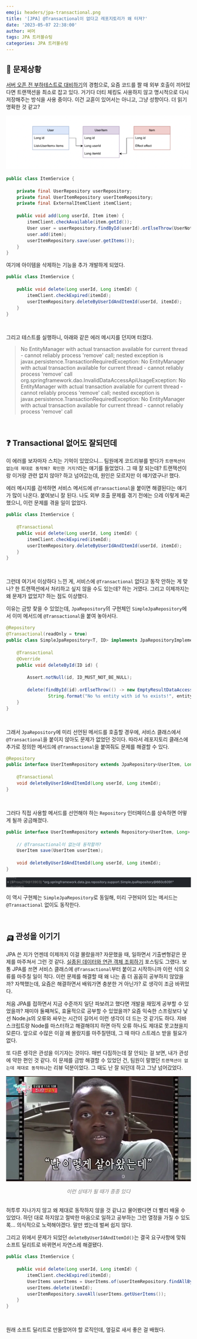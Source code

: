 ```yaml
---
emoji: headers/jpa-transactional.png
title: '[JPA] @Transactional이 없다고 레포지토리가 왜 터져?'
date: '2023-05-07 22:38:00'
author: 써머
tags: JPA 트러블슈팅
categories: JPA 트러블슈팅
---
```


## 🧶 문제상황  

[서버 오픈 전 부하테스트로 대비하기](https://hyewoncc.github.io/load-test/)의 경험으로, 요즘 코드를 짤 때 외부 호출이 끼어있다면 트랜잭션을 최소로 잡고 있다. 
거기다 더티 체킹도 사용하지 않고 명시적으로 다시 저장해주는 방식을 사용 중이다. 이건 교휸이 있어서는 아니고, 그냥 성향이다. 더 읽기 명확한 것 같고?  

![entity](entity.png)

```java
public class ItemService {
    
    private final UserRepository userRepository;
    private final UserItemRepository userItemRepository;
    private final ExternalItemClient itemClient;

    public void add(Long userId, Item item) {
        itemClient.checkAvailable(item.getId());
        User user = userRepository.findById(userId).orElseThrow(UserNotExistException::new);
        user.add(item);
        userItemRepository.save(user.getItems());
    }
}
```

여기에 아이템을 삭제하는 기능을 추가 개발하게 되었다.  

```java
public class ItemService {

    public void delete(Long userId, Long itemId) {
        itemClient.checkExpired(itemId);
        userItemRepository.deleteByUserIdAndItemId(userId, itemId);
    }
}
```

<br>

그리고 테스트를 실행하니, 아래와 같은 에러 메시지를 던지며 터졌다.  

> No EntityManager with actual transaction available for current thread - cannot reliably process 'remove' call; nested exception is javax.persistence.TransactionRequiredException: No EntityManager with actual transaction available for current thread - cannot reliably process 'remove' call
> org.springframework.dao.InvalidDataAccessApiUsageException: No EntityManager with actual transaction available for current thread - cannot reliably process 'remove' call; nested exception is javax.persistence.TransactionRequiredException: No EntityManager with actual transaction available for current thread - cannot reliably process 'remove' call

<br>

## ❓ Transactional 없어도 잘되던데  


이 에러를 보자마자 스치는 기억이 있었으니... 
팀원에게 코드리뷰를 받다가 `트랜잭션이 없는데 제대로 동작해? 확인한 거지?`라는 얘기를 들었었다. 
그 때 잘 되는데? 트랜잭션이랑 이거랑 관련 없지 않아? 하고 넘어갔는데, 원인은 모르지만 이 얘기였구나! 했다.  

에러 메시지를 검색하면 서비스 메서드에 `@Transactional`을 붙이면 해결된다는 얘기가 많이 나온다. 
붙여보니 잘 된다. 
나도 외부 호출 문제를 겪기 전에는 으레 이렇게 짜곤 했으니, 이런 문제를 겪을 일이 없었다.  

```java
public class ItemService {

    @Transactional
    public void delete(Long userId, Long itemId) {
        itemClient.checkExpired(itemId);
        userItemRepository.deleteByUserIdAndItemId(userId, itemId);
    }
}
```

<br>

그런데 여기서 이상하다 느낀 게, 서비스에 `@Transactional` 없다고 동작 안하는 게 맞나? 
한 트랜잭션에서 처리하고 싶지 않을 수도 있는데? 하는 거였다. 
그리고 이제까지는 왜 문제가 없었지? 하는 점도 이상했다.  

이유는 금방 찾을 수 있었는데, `JpaRepository`의 구현체인 `SimpleJpaRepository`에서 이미 메서드에 `@Transactional`을 붙여 놓아서다.  

```java
@Repository
@Transactional(readOnly = true)
public class SimpleJpaRepository<T, ID> implements JpaRepositoryImplementation<T, ID> {

    @Transactional
	@Override
	public void deleteById(ID id) {

		Assert.notNull(id, ID_MUST_NOT_BE_NULL);

		delete(findById(id).orElseThrow(() -> new EmptyResultDataAccessException(
				String.format("No %s entity with id %s exists!", entityInformation.getJavaType(), id), 1)));
	}
}
```

<br>

그래서 `JpaRepository`에 미리 선언된 메서드를 호출할 경우에, 서비스 클래스에서 `@Transactional`을 붙이지 않아도 문제가 없었던 것이다. 
따라서 레포지토리 클래스에 추가로 정의한 메서드에 `@Transactional`을 붙여줘도 문제를 해결할 수 있다.  

```java
@Repository
public interface UserItemRepository extends JpaRepository<UserItem, Long> {

    @Transactional
    void deleteByUserIdAndItemId(Long userId, Long itemId);
}
```

<br>

그러다 직접 사용할 메서드를 선언해야 하는 `Repository` 인터페이스를 상속하면 어떻게 될까 궁금해졌다.  

```java
public interface UserItemRepository extends Repository<UserItem, Long> {

    // @Transactional이 없는데 동작할까?  
    UserItem save(UserItem userItem);

    void deleteByUserIdAndItemId(Long userId, Long itemId);
}
```

![구현체](simplejparepository.png)  

이 역시 구현체는 `SimpleJpaRepository`로 동일해, 미리 구현되어 있는 메서드는 `@Transactional` 없이도 동작한다.  

<br>

## 🛺 관성을 이기기  

JPA 쓴 지가 언젠데 이제까지 이걸 몰랐을까? 자문했을 때, 일하면서 기출변형같은 문제를 마주쳐서 그런 것 같다. 
[실종된 데이터와 연관 객체 조회하기](https://hyewoncc.github.io/fetch-join-and-entity-graph/) 포스팅도 그랬다. 
보통 JPA를 쓰면 서비스 클래스에 `@Transactional`부터 붙이고 시작하니까 이런 식의 오류를 마주칠 일이 적다. 
이런 문제를 해결할 때 왜 나는 좀 더 꼼꼼히 공부하지 않았을까? 자책했는데, 요즘은 해결하면서 배워가면 충분한 거 아닌가? 로 생각이 조금 바뀌었다.  

처음 JPA를 접하면서 지금 수준까지 일단 파보려고 했다면 개발을 재밌게 공부할 수 있었을까? 재미야 둘째쳐도, 효율적으로 공부할 수 있었을까? 
요즘 익숙한 스프링보다 낯선 Node.js의 오류와 싸우는 시간이 길어서 이런 생각이 더 드는 것 같기도 하다. 
자바스크립트랑 Node를 마스터하고 해결해야지 하면 아직 오류 하나도 제대로 못고쳤을지 모른다. 
앞으로 수많은 이걸 왜 몰랐지를 마주칠텐데, 그 때 마다 스트레스 받을 필요가 없다.  

또 다른 생각은 관성을 이기자는 것이다. 매번 다짐하는데 잘 안되는 걸 보면, 내가 관성에 약한 편인 것 같다. 
이 문제를 금방 해결할 수 있었던 건, 팀원이 말했던 `트랜잭션이 없는데 제대로 동작하냐`는 리뷰 덕분이었다. 
그 때도 난 잘 되던데 하고 그냥 넘어갔었다.  

![난 이렇게 살아왔는데](livethisway.jpeg)  

<div style="text-align:center; font-style:italic; color:grey;">
  이런 상태가 될 때가 종종 있다 
</div>

<br>

허투루 지나가지 않고 왜 제대로 동작하지 않을 것 같냐고 물어봤다면 더 빨리 배울 수 있었다. 
하던 대로 하지않고 절박한 마음으로 일하고 공부하는 그런 열정을 가질 수 있도록... 의식적으로 노력해야겠다. 
말만 썼는데 벌써 쉽지 않다.  

그리고 위에서 문제가 되었던 `deleteByUserIdAndItemId()`는 결국 요구사항에 맞춰 소프트 딜리트로 바뀌면서 자연스레 해결됐다.  

```java
public class ItemService {

    public void delete(Long userId, Long itemId) {
        itemClient.checkExpired(itemId);
        UserItems userItems = UserItems.of(userItemRepository.findAllByUserId(userId));
        userItems.delete(itemId);  
        userItemRepository.saveAll(userItems.getUserItems());
    }
}
```

<br>

원래 소프트 딜리트로 만들었어야 할 로직인데, 옆길로 새서 좋은 걸 배웠다.  

<br>

```toc
```

